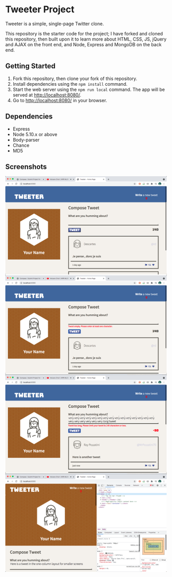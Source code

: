 # Tweeter Project

Tweeter is a simple, single-page Twitter clone.

This repository is the starter code for the project; I have forked and cloned this repository, then built upon it to learn more about HTML, CSS, JS, jQuery and AJAX on the front end, and Node, Express and MongoDB on the back end.

## Getting Started

1. Fork this repository, then clone your fork of this repository.
2. Install dependencies using the `npm install` command.
3. Start the web server using the `npm run local` command. The app will be served at <http://localhost:8080/>.
4. Go to <http://localhost:8080/> in your browser.

## Dependencies

- Express
- Node 5.10.x or above
- Body-parser
- Chance
- MD5

## Screenshots
!["Screenshot of the site with its initial tweets"](https://github.com/stephkri/tweeter/blob/master/screenshots/default-tweets.png)
!["Screenshot of an error message for an empty tweet"](https://github.com/stephkri/tweeter/blob/master/screenshots/empty-tweet.png)
!["Screenshot of an error message for a tweet that is too long"](https://github.com/stephkri/tweeter/blob/master/screenshots/long-tweet.png)
!["Screenshot of the one-column layout for smaller screens"](https://github.com/stephkri/tweeter/blob/master/screenshots/one-column.png)